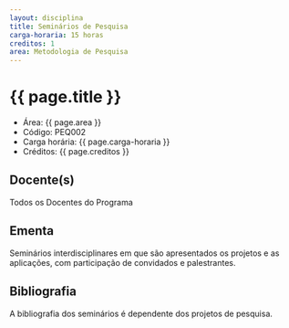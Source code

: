 ```yaml
---
layout: disciplina
title: Seminários de Pesquisa
carga-horaria: 15 horas
creditos: 1
area: Metodologia de Pesquisa
---
```


# {{ page.title }}

- Área: {{ page.area }}     
- Código: PEQ002
- Carga horária: {{ page.carga-horaria }}
- Créditos: {{ page.creditos }}

## Docente(s) 

Todos os Docentes do Programa

## Ementa

Seminários interdisciplinares em que são apresentados os projetos e as
aplicações, com participação de convidados e palestrantes.

## Bibliografia

A bibliografia dos seminários é dependente dos projetos de pesquisa.
